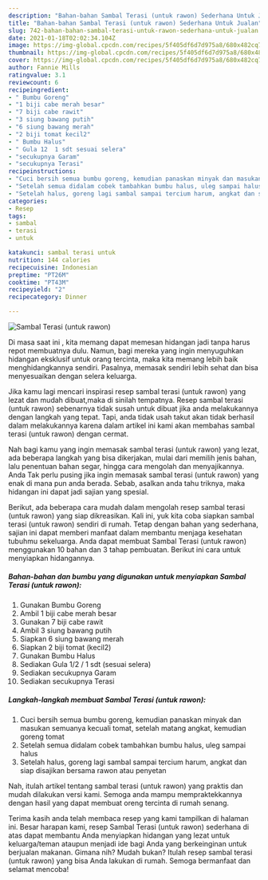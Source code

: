```yaml
---
description: "Bahan-bahan Sambal Terasi (untuk rawon) Sederhana Untuk Jualan"
title: "Bahan-bahan Sambal Terasi (untuk rawon) Sederhana Untuk Jualan"
slug: 742-bahan-bahan-sambal-terasi-untuk-rawon-sederhana-untuk-jualan
date: 2021-01-18T02:02:34.104Z
image: https://img-global.cpcdn.com/recipes/5f405df6d7d975a8/680x482cq70/sambal-terasi-untuk-rawon-foto-resep-utama.jpg
thumbnail: https://img-global.cpcdn.com/recipes/5f405df6d7d975a8/680x482cq70/sambal-terasi-untuk-rawon-foto-resep-utama.jpg
cover: https://img-global.cpcdn.com/recipes/5f405df6d7d975a8/680x482cq70/sambal-terasi-untuk-rawon-foto-resep-utama.jpg
author: Fannie Mills
ratingvalue: 3.1
reviewcount: 6
recipeingredient:
- " Bumbu Goreng"
- "1 biji cabe merah besar"
- "7 biji cabe rawit"
- "3 siung bawang putih"
- "6 siung bawang merah"
- "2 biji tomat kecil2"
- " Bumbu Halus"
- " Gula 12  1 sdt sesuai selera"
- "secukupnya Garam"
- "secukupnya Terasi"
recipeinstructions:
- "Cuci bersih semua bumbu goreng, kemudian panaskan minyak dan masukan semuanya kecuali tomat, setelah matang angkat, kemudian goreng tomat"
- "Setelah semua didalam cobek tambahkan bumbu halus, uleg sampai halus"
- "Setelah halus, goreng lagi sambal sampai tercium harum, angkat dan siap disajikan bersama rawon atau penyetan"
categories:
- Resep
tags:
- sambal
- terasi
- untuk

katakunci: sambal terasi untuk 
nutrition: 144 calories
recipecuisine: Indonesian
preptime: "PT26M"
cooktime: "PT43M"
recipeyield: "2"
recipecategory: Dinner

---
```



![Sambal Terasi (untuk rawon)](https://img-global.cpcdn.com/recipes/5f405df6d7d975a8/680x482cq70/sambal-terasi-untuk-rawon-foto-resep-utama.jpg)

Di masa  saat ini , kita memang dapat memesan hidangan jadi tanpa harus repot membuatnya dulu. Namun, bagi mereka yang ingin menyuguhkan hidangan eksklusif untuk orang tercinta, maka kita memang lebih baik menghidangkannya sendiri. Pasalnya, memasak sendiri lebih sehat dan bisa menyesuaikan dengan selera keluarga.

Jika kamu lagi mencari inspirasi resep sambal terasi (untuk rawon) yang lezat dan mudah dibuat,maka di sinilah tempatnya. Resep sambal terasi (untuk rawon)  sebenarnya tidak susah untuk dibuat jika anda melakukannya dengan langkah yang tepat. Tapi, anda tidak usah takut akan tidak berhasil dalam melakukannya 
karena dalam artikel ini kami akan membahas sambal terasi (untuk rawon) dengan cermat.  



Nah bagi kamu yang ingin memasak sambal terasi (untuk rawon) yang lezat, ada beberapa langkah yang bisa dikerjakan, mulai dari memilih jenis bahan, lalu penentuan bahan segar, hingga cara mengolah dan menyajikannya. Anda Tak perlu pusing jika ingin memasak sambal terasi (untuk rawon) yang enak di mana pun anda berada. Sebab, asalkan anda  tahu triknya, maka hidangan ini dapat jadi sajian yang spesial.

Berikut, ada beberapa cara mudah dalam mengolah resep sambal terasi (untuk rawon) yang siap dikreasikan. Kali ini, yuk kita coba siapkan sambal terasi (untuk rawon) sendiri di rumah. Tetap dengan bahan yang sederhana, sajian ini dapat memberi manfaat dalam membantu menjaga kesehatan tubuhmu sekeluarga. Anda dapat membuat Sambal Terasi (untuk rawon) menggunakan 10 bahan dan 3 tahap pembuatan. Berikut ini cara untuk menyiapkan hidangannya.

<!--inarticleads1-->

##### Bahan-bahan dan bumbu yang digunakan untuk menyiapkan Sambal Terasi (untuk rawon):

1. Gunakan  Bumbu Goreng
1. Ambil 1 biji cabe merah besar
1. Gunakan 7 biji cabe rawit
1. Ambil 3 siung bawang putih
1. Siapkan 6 siung bawang merah
1. Siapkan 2 biji tomat (kecil2)
1. Gunakan  Bumbu Halus
1. Sediakan  Gula 1/2 / 1 sdt (sesuai selera)
1. Sediakan secukupnya Garam
1. Sediakan secukupnya Terasi




<!--inarticleads2-->

##### Langkah-langkah membuat Sambal Terasi (untuk rawon):

1. Cuci bersih semua bumbu goreng, kemudian panaskan minyak dan masukan semuanya kecuali tomat, setelah matang angkat, kemudian goreng tomat
1. Setelah semua didalam cobek tambahkan bumbu halus, uleg sampai halus
1. Setelah halus, goreng lagi sambal sampai tercium harum, angkat dan siap disajikan bersama rawon atau penyetan




Nah, itulah artikel tentang  sambal terasi (untuk rawon)  yang praktis dan mudah dilakukan versi kami. Semoga anda mampu mempraktekkannya dengan hasil yang dapat membuat oreng tercinta di rumah senang. 

Terima kasih anda telah membaca resep yang kami tampilkan di halaman ini. Besar harapan kami, resep  Sambal Terasi (untuk rawon) sederhana di atas dapat membantu Anda menyiapkan hidangan yang lezat untuk keluarga/teman ataupun menjadi ide bagi Anda yang berkeinginan untuk berjualan makanan. Gimana nih? Mudah bukan? Itulah resep sambal terasi (untuk rawon) yang bisa Anda lakukan di rumah. Semoga bermanfaat dan selamat mencoba!


